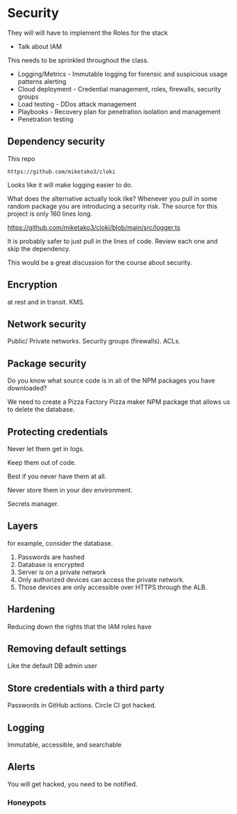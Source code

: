 # Security

They will will have to implement the Roles for the stack

- Talk about IAM

This needs to be sprinkled throughout the class.

- Logging/Metrics - Immutable logging for forensic and suspicious usage patterns alerting
- Cloud deployment - Credential management, roles, firewalls, security groups
- Load testing - DDos attack management
- Playbooks - Recovery plan for penetration isolation and management
- Penetration testing

## Dependency security

This repo

```
https://github.com/miketako3/cloki
```

Looks like it will make logging easier to do.

What does the alternative actually look like? Whenever you pull in some random package you are introducing a security risk. The source for this project is only 160 lines long.

https://github.com/miketako3/cloki/blob/main/src/logger.ts

It is probably safer to just pull in the lines of code. Review each one and skip the dependency.

This would be a great discussion for the course about security.

## Encryption

at rest and in transit.
KMS.

## Network security

Public/ Private networks.
Security groups (firewalls).
ACLs.

## Package security

Do you know what source code is in all of the NPM packages you have downloaded?

We need to create a Pizza Factory Pizza maker NPM package that allows us to delete the database.

## Protecting credentials

Never let them get in logs.

Keep them out of code.

Best if you never have them at all.

Never store them in your dev environment.

Secrets manager.

## Layers

for example, consider the database.

1. Passwords are hashed
1. Database is encrypted
1. Server is on a private network
1. Only authorized devices can access the private network.
1. Those devices are only accessible over HTTPS through the ALB.

## Hardening

Reducing down the rights that the IAM roles have

## Removing default settings

Like the default DB admin user

## Store credentials with a third party

Passwords in GitHub actions.
Circle CI got hacked.

## Logging

Immutable, accessible, and searchable

## Alerts

You will get hacked, you need to be notified.

### Honeypots

